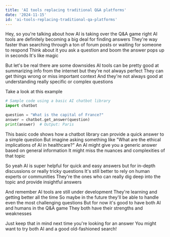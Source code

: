 ```yaml
---
title: 'AI tools replacing traditional Q&A platforms'
date: '2024-11-15'
id: 'ai-tools-replacing-traditional-qa-platforms'
---
```


Hey, so you're talking about how AI is taking over the Q&A game right  AI tools are definitely becoming a big deal for finding answers  They're way faster than searching through a ton of forum posts or waiting for someone to respond  Think about it you ask a question and boom the answer pops up in seconds  It's like magic 

But let's be real there are some downsides  AI tools can be pretty good at summarizing info from the internet but they're not always perfect  They can get things wrong or miss important context  And they're not always good at understanding really specific or complex questions  

Take a look at this example  

```python
# Sample code using a basic AI chatbot library
import chatbot

question = "What is the capital of France?"
answer = chatbot.get_answer(question)
print(answer)  # Output: Paris
```

This basic code shows how a chatbot library can provide a quick answer to a simple question  But imagine asking something like "What are the ethical implications of AI in healthcare?"  An AI might give you a generic answer based on general information  It might miss the nuances and complexities of that topic  

So yeah AI is super helpful for quick and easy answers but for in-depth discussions or really tricky questions  It's still better to rely on human experts or communities  They're the ones who can really dig deep into the topic and provide insightful answers  

And remember AI tools are still under development  They're learning and getting better all the time  So maybe in the future they'll be able to handle even the most challenging questions  But for now  it's good to have both AI and humans in the Q&A game  They both have their strengths and weaknesses  

Just keep that in mind next time you're looking for an answer  You might want to try both  AI and a good old-fashioned search!
